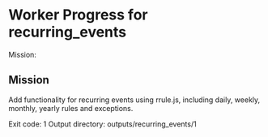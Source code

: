 # Worker Progress for recurring_events

Mission:
## Mission
Add functionality for recurring events using rrule.js, including daily, weekly, monthly, yearly rules and exceptions.

Exit code: 1
Output directory: outputs/recurring_events/1
